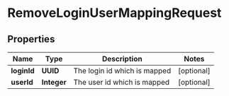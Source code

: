 

# RemoveLoginUserMappingRequest


## Properties

| Name | Type | Description | Notes |
|------------ | ------------- | ------------- | -------------|
|**loginId** | **UUID** | The login id which is mapped |  [optional] |
|**userId** | **Integer** | The user id which is mapped |  [optional] |



